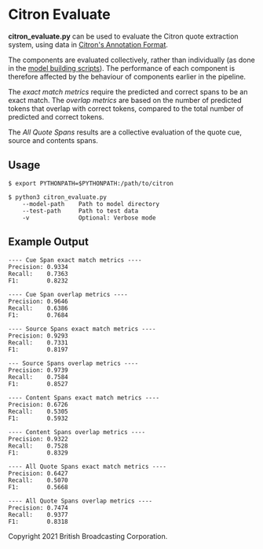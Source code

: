 # Citron Evaluate #

**citron_evaluate.py** can be used to evaluate the Citron quote extraction system, using data in [Citron's Annotation Format](../../docs/data_format.md).

The components are evaluated collectively, rather than individually (as done in the [model building scripts](../train)). The performance of each component is therefore affected by the behaviour of components earlier in the pipeline.

The *exact match metrics* require the predicted and correct spans to be an exact match. The *overlap metrics* are based on the number of predicted tokens that overlap with correct tokens, compared to the total number of predicted and correct tokens.

The *All Quote Spans* results are a collective evaluation of the quote cue, source and contents spans.

## Usage ##
        
    $ export PYTHONPATH=$PYTHONPATH:/path/to/citron
    
    $ python3 citron_evaluate.py
        --model-path    Path to model directory
        --test-path     Path to test data
        -v              Optional: Verbose mode

## Example Output ##

	---- Cue Span exact match metrics ----
	Precision: 0.9334
	Recall:    0.7363
	F1:        0.8232
	
	---- Cue Span overlap metrics ----
	Precision: 0.9646
	Recall:    0.6386
	F1:        0.7684
	
	---- Source Spans exact match metrics ----
	Precision: 0.9293
	Recall:    0.7331
	F1:        0.8197
	
	--- Source Spans overlap metrics ----
	Precision: 0.9739
	Recall:    0.7584
	F1:        0.8527
	
	---- Content Spans exact match metrics ----
	Precision: 0.6726
	Recall:    0.5305
	F1:        0.5932
	
	---- Content Spans overlap metrics ----
	Precision: 0.9322
	Recall:    0.7528
	F1:        0.8329
	
	---- All Quote Spans exact match metrics ----
	Precision: 0.6427
	Recall:    0.5070
	F1:        0.5668
	
	---- All Quote Spans overlap metrics ----
	Precision: 0.7474
	Recall:    0.9377
	F1:        0.8318

Copyright 2021 British Broadcasting Corporation.
